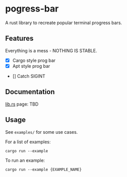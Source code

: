# pogress-bar

A rust library to recreate popular terminal progress bars.


## Features
Everything is a mess - NOTHING IS STABLE.

- [x] Cargo style prog bar
- [x] Apt style prog bar
- [] Catch SIGINT


## Documentation
[lib.rs](https://lib.rs) page: TBD


## Usage
See `examples/` for some use cases.

For a list of examples: 
```
cargo run --example
```

To run an example:
```
cargo run --example {EXAMPLE_NAME}
```
